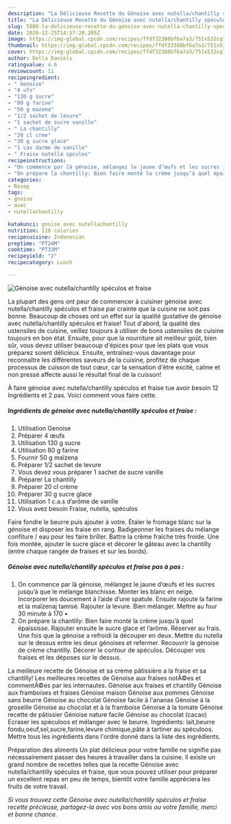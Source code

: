 ```yaml
---
description: "La Délicieuse Recette du Génoise avec nutella/chantilly spéculos et fraise"
title: "La Délicieuse Recette du Génoise avec nutella/chantilly spéculos et fraise"
slug: 5808-la-delicieuse-recette-du-genoise-avec-nutella-chantilly-speculos-et-fraise
date: 2020-12-25T14:57:20.205Z
image: https://img-global.cpcdn.com/recipes/ffdf32388bf6a7a3/751x532cq70/genoise-avec-nutellachantilly-speculos-et-fraise-photo-principale-de-la-recette.jpg
thumbnail: https://img-global.cpcdn.com/recipes/ffdf32388bf6a7a3/751x532cq70/genoise-avec-nutellachantilly-speculos-et-fraise-photo-principale-de-la-recette.jpg
cover: https://img-global.cpcdn.com/recipes/ffdf32388bf6a7a3/751x532cq70/genoise-avec-nutellachantilly-speculos-et-fraise-photo-principale-de-la-recette.jpg
author: Della Daniels
ratingvalue: 4.6
reviewcount: 11
recipeingredient:
- " Genoise"
- "4 ufs"
- "130 g sucre"
- "80 g farine"
- "50 g mazena"
- "1/2 sachet de levure"
- "1 sachet de sucre vanille"
- " La chantilly"
- "20 cl crme"
- "30 g sucre glace"
- "1 cas darme de vanille"
- " Fraise nutella spculos"
recipeinstructions:
- "On commence par là génoise, mélangez le jaune d’œufs et les sucres jusqu’à que le mélange blanchisse. Monter les blanc en neige. Incorporer les doucement à l’aide d’une spatule. Ensuite rajoute la farine et la maïzenaj tamisé. Rajouter la levure. Bien mélanger. Mettre au four 30 minute à 170 •"
- "On prépare la chantilly: Bien faire monté la crème jusqu’à quel épaississe. Rajouter ensuite le sucre glace et l’arôme. Réserver au frais. Une fois que la génoise a refroidi la découper en deux. Mettre du nutella sur le dessus entre les deux génoises et refermer. Recouvrir la génoise de crème chantilly. Décorer le contour de spéculos. Découper vos fraises et les déposes sur le dessus."
categories:
- Resep
tags:
- gnoise
- avec
- nutellachantilly

katakunci: gnoise avec nutellachantilly 
nutrition: 118 calories
recipecuisine: Indonesian
preptime: "PT24M"
cooktime: "PT33M"
recipeyield: "2"
recipecategory: Lunch

---
```



![Génoise avec nutella/chantilly spéculos et fraise](https://img-global.cpcdn.com/recipes/ffdf32388bf6a7a3/751x532cq70/genoise-avec-nutellachantilly-speculos-et-fraise-photo-principale-de-la-recette.jpg)

La plupart des gens ont peur de commencer à cuisiner génoise avec nutella/chantilly spéculos et fraise par crainte que la cuisine ne soit pas bonne. Beaucoup de choses ont un effet sur la qualité gustative de génoise avec nutella/chantilly spéculos et fraise! Tout d'abord, la qualité des ustensiles de cuisine, veillez toujours à utiliser de bons ustensiles de cuisine toujours en bon état. Ensuite, pour que la nourriture ait meilleur goût, bien sûr, vous devez utiliser beaucoup d'épices pour que les plats que vous préparez soient délicieux. Ensuite, entraînez-vous davantage pour reconnaître les différentes saveurs de la cuisine, profitez de chaque processus de cuisson de tout cœur, car la sensation d'être excité, calme et non pressé affecte aussi le résultat final de la cuisson!

<!--inarticleads1-->

À faire génoise avec nutella/chantilly spéculos et fraise tue avoir besoin 12 Ingrédients et 2 pas. Voici comment vous faire cette.

##### Ingrédients de génoise avec nutella/chantilly spéculos et fraise :

1. Utilisation  Genoise
1. Préparer 4 œufs
1. Utilisation 130 g sucre
1. Utilisation 80 g farine
1. Fournir 50 g maïzena
1. Préparer 1/2 sachet de levure
1. Vous devez vous préparer 1 sachet de sucre vanille
1. Préparer  La chantilly
1. Préparer 20 cl crème
1. Préparer 30 g sucre glace
1. Utilisation 1 c.a.s d’arôme de vanille
1. Vous avez besoin  Fraise, nutella, spéculos


Faire fondre le beurre puis ajouter à votre. Étaler le fromage blanc sur la génoise et disposer les fraise en rang. Badigeonner les fraises du mélange confiture / eau pour les faire briller. Battre la crème fraîche très froide. Une fois montée, ajouter le sucre glace et décorer le gâteau avec la chantilly (entre chaque rangée de fraises et sur les bords). 

<!--inarticleads2-->

##### Génoise avec nutella/chantilly spéculos et fraise pas à pas :

1. On commence par là génoise, mélangez le jaune d’œufs et les sucres jusqu’à que le mélange blanchisse. Monter les blanc en neige. Incorporer les doucement à l’aide d’une spatule. Ensuite rajoute la farine et la maïzenaj tamisé. Rajouter la levure. Bien mélanger. Mettre au four 30 minute à 170 •
1. On prépare la chantilly: Bien faire monté la crème jusqu’à quel épaississe. Rajouter ensuite le sucre glace et l’arôme. Réserver au frais. Une fois que la génoise a refroidi la découper en deux. Mettre du nutella sur le dessus entre les deux génoises et refermer. Recouvrir la génoise de crème chantilly. Décorer le contour de spéculos. Découper vos fraises et les déposes sur le dessus.


La meilleure recette de Génoise et sa crème pâtissière a la fraise et sa chantilly! Les meilleures recettes de Génoise aux fraises notÃ©es et commentÃ©es par les internautes. Génoise aux fraises et chantilly Génoise aux framboises et fraises Génoise maison Génoise aux pommes Génoise sans beurre Génoise au chocolat Génoise facile à l&#39;ananas Génoise à la groseille Génoise au chocolat et à la framboise Génoise à la tomate Génoise recette de pâtissier Génoise nature facile Génoise au chocolat (cacao) Ecraser les spéculoos et mélanger avec le beurre. Ingrédients: lait,beurre fondu,oeuf,sel,sucre,farine,levure chimique,pâte à tartiner au spéculoos. Mettre tous les ingrédients dans l&#39;ordre donné dans la liste des ingrédients. 

<!--inarticleads1-->

<p>
Préparation des aliments Un plat délicieux pour votre famille ne signifie pas nécessairement passer des heures à travailler dans la cuisine. Il existe un grand nombre de recettes telles que la recette Génoise avec nutella/chantilly spéculos et fraise, que vous pouvez utiliser pour préparer un excellent repas en peu de temps, bientôt votre famille appréciera les fruits de votre travail.
</p>

<p>
<i>Si vous trouvez cette Génoise avec nutella/chantilly spéculos et fraise recette précieuse, partagez-la avec vos bons amis ou votre famille, merci et bonne chance.</i>
</p>

